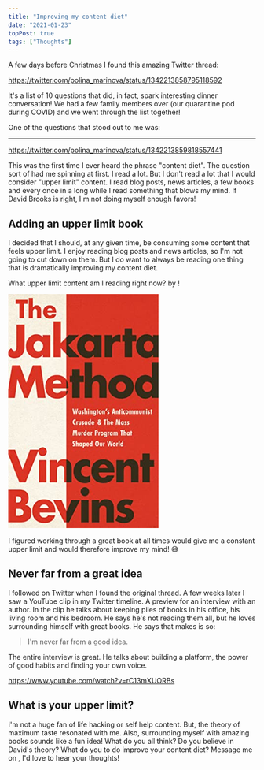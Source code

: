 ```yaml
---
title: "Improving my content diet"
date: "2021-01-23"
topPost: true
tags: ["Thoughts"]
---
```


A few days before Christmas I found this amazing Twitter thread:

https://twitter.com/polina_marinova/status/1342213858795118592

It's a list of 10 questions that did, in fact, spark interesting dinner conversation! We had a few family members over (our quarantine pod during COVID) and we went through the list together!

One of the questions that stood out to me was:

---

https://twitter.com/polina_marinova/status/1342213859818557441

This was the first time I ever heard the phrase "content diet". The question sort of had me spinning at first. I read a lot. But I don't read a lot that I would consider "upper limit" content. I read blog posts, news articles, a few books and every once in a long while I read something that blows my mind. If David Brooks is right, I'm not doing myself enough favors!

## Adding an upper limit book

I decided that I should, at any given time, be consuming some content that feels upper limit. I enjoy reading blog posts and news articles, so I'm not going to cut down on them. But I do want to always be reading one thing that is dramatically improving my content diet.

What upper limit content am I reading right now? <Anchor title="The Jakarta Method" url="https://www.goodreads.com/en/book/show/53054943-the-jakarta-method" /> by <Anchor title="Vincent Bevins" url="https://twitter.com/Vinncent" />!

![The Jakarta Method](/img/jakarta_method_content_diet.jpg)

I figured working through a great book at all times would give me a constant upper limit and would therefore improve my mind! 😅

## Never far from a great idea

I followed <Anchor title="Polina Marinova" url="https://twitter.com/polina_marinova" /> on Twitter when I found the original thread. A few weeks later I saw a YouTube clip in my Twitter timeline. A preview for an interview with an author. In the clip he talks about keeping piles of books in his office, his living room and his bedroom. He says he's not reading them all, but he loves surrounding himself with great books. He says that makes is so:

> I'm never far from a good idea.

The entire interview is great. He talks about building a platform, the power of good habits and finding your own voice.

https://www.youtube.com/watch?v=rC13mXUORBs

## What is your upper limit?

I'm not a huge fan of life hacking or self help content. But, the theory of maximum taste resonated with me. Also, surrounding myself with amazing books sounds like a fun idea! What do you all think? Do you believe in David's theory? What do you to do improve your content diet? Message me on <Anchor title="Twitter" url="https://twitter.com/jkup" />, I'd love to hear your thoughts!
